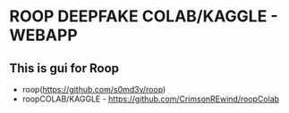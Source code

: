 # ROOP DEEPFAKE COLAB/KAGGLE - WEBAPP

## This is gui for Roop 
- roop(https://github.com/s0md3v/roop)
- roopCOLAB/KAGGLE - https://github.com/CrimsonREwind/roopColab
